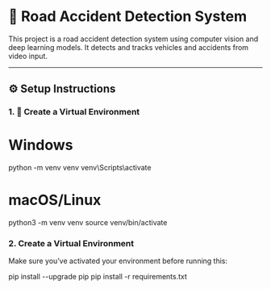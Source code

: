 # 🚗 Road Accident Detection System

This project is a road accident detection system using computer vision and deep learning models. It detects and tracks vehicles and accidents from video input.

---

## ⚙️ Setup Instructions
### 1. 🐍 **Create a Virtual Environment**
# Windows
python -m venv venv
venv\Scripts\activate

# macOS/Linux
python3 -m venv venv
source venv/bin/activate

### 2. **Create a Virtual Environment**
Make sure you’ve activated your environment before running this:

pip install --upgrade pip
pip install -r requirements.txt

